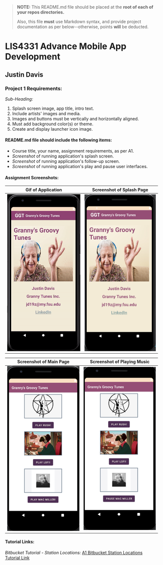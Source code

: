 > **NOTE:** This README.md file should be placed at the **root of each of your repos directories.**
>
>Also, this file **must** use Markdown syntax, and provide project documentation as per below--otherwise, points **will** be deducted.
>

# LIS4331 Advance Mobile App Development

## Justin Davis

### Project 1 Requirements:

*Sub-Heading:*

1. Splash screen image, app title, intro text.
2. Include artists' images and media.
3. Images and buttons must be vertically and horizontally aligned.
4. Must add background color(s) or theme.
5. Create and display launcher icon image.

#### README.md file should include the following items:

* Course title, your name, assignment requirements, as per A1.
* *Screenshot* of running application's splash screen.
* *Screenshot* of running application's follow-up screen.
* *Screenshot* of running application's play and pause user interfaces.

#### Assignment Screenshots:

Gif of Application             |  Screenshot of Splash Page
:-------------------------:|:-------------------------:|
![Gif of Music App](img/music.gif)  |  ![Music App Splash Screen](img/splash.png) |

Screenshot of Main Page            |  Screenshot of Playing Music        
:-------------------------:|:-------------------------:|
![Music App Opening Page](img/main.png)  |  ![Playing Music](img/play.png)  |

#### Tutorial Links:

*Bitbucket Tutorial - Station Locations:*
[A1 Bitbucket Station Locations Tutorial Link](https://bitbucket.org/jd19z/bitbucketstationlocations/ "Bitbucket Station Locations")